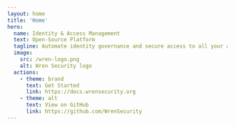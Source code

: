 ```yaml
---
layout: home
title: 'Home'
hero:
  name: Identity & Access Management
  text: Open-Source Platform
  tagline: Automate identity governance and secure access to all your applications in compliance with your company and industry standards, while providing the user experience users deserve.
  image:
    src: /wren-logo.png
    alt: Wren Security logo
  actions:
    - theme: brand
      text: Get Started
      link: https://docs.wrensecurity.org
    - theme: alt
      text: View on GitHub
      link: https://github.com/WrenSecurity
---
```


<Hero />

<Product logo="/wren-lock.svg">
  <template #title>
    Identity Management
  </template>
  <template #description>
    Regain control over people's access. Use Wren:IDM to streamline your identity governance and gain full control over where and why users have access. Increase productivity with efficient access provisioning. Reduce operational labour through automation and user self-service. And ensure that everyone has all the access they need, but no other.
  </template>
  <template #feature-list>
    <Feature>
      <template #name>
        Identity Lifecycle Management
      </template>
      <template #description>
        Automatically retrieve users from the source system and provision accounts to the target systems according to clearly defined rules.
      </template>
    </Feature>
    <Feature>
      <template #name>
        Workflows
      </template>
      <template #description>
        Define your workflow and approval processes, and empower managers to make decisions in access provisioning while leaving the rest to automation.
      </template>
    </Feature>
    <Feature>
      <template #name>
        Extenstions
      </template>
      <template #description>
        Utilize a variety of extension points to customize the logic or the CRESTful interfaces to and make sure that the identity management smoothly integrates into your existing environment.
      </template>
    </Feature>
    <Feature>
      <template #name>
        Auditing
      </template>
      <template #description>
        Dig into the built-in audit tracks or integrate them with log collection and SIEM tools to get complete insight into the identity management activities.
      </template>
    </Feature>
    <Feature>
      <template #name>
        User Self-Service
      </template>
      <template #description>
        Built-in self-service allows users to manage their identities. The changes are immediately reflected where necessary.
      </template>
    </Feature>
    <Feature>
      <template #name>
        Connector Framework
      </template>
      <template #description>
        With connectors provided by Wren:ICF framework you can  manage every piece of software within your organization.
      </template>
    </Feature>
  </template>
</Product>

<Product logo="/wren-mockup-phone.svg">
  <template #title>
    Access Management
  </template>
  <template #description>
    A secure portal for your digital services. Use Wren:AM to establish consistent access policies and advanced observability across all your applications, cloud services and IT infrastructure with minimal effort. Avoid multiple logins with Single Sign-On to deliver a superior login experience for your users.
  </template>
  <template #feature-list>
    <Feature>
      <template #name>
        Single Sign-on
      </template>
      <template #description>
        Centralize authentication and uniformly protect all your applications according to the highest security standards, while also improving the login experience. 
      </template>
    </Feature>
    <Feature>
      <template #name>
        Multi-Factor Authentication
      </template>
      <template #description>
        Add OTP, SMS, Email, or 3rd party MFA tools to your authentication flow for additional protection against compromised passwords.
      </template>
    </Feature>
    <Feature>
      <template #name>
        Adaptive authentication
      </template>
      <template #description>
        Do not compromise between security and login experience. Adjust the authentication requirements based on the evaluated risk.
      </template>
    </Feature>
    <Feature>
      <template #name>
        Identity Provider
      </template>
      <template #description>
        Take control of access to external or cloud services. Leverage an identity provider to supply service providers with authentication that complies with your policy and security rules.
      </template>
    </Feature>
    <Feature>
      <template #name>
        Federations
      </template>
      <template #description>
        Establish an identity federation or connect with an existing one to link the identities across multiple identity management systems.
      </template>
    </Feature>
    <Feature>
      <template #name>
        Standard protocols
      </template>
      <template #description>
        OAuth 2.0, OIDC, SAML,... Choose from a variety of authentication protocols to easily integrate your applications according to industry standards. 
      </template>
    </Feature>
    <Feature>
      <template #name>
        Social Login
      </template>
      <template #description>
        Delegate authentication to 3rd-party services like Google, Facebook, GitHub, or any other compatible identity provider, to make the sign-in and onboarding even more convenient.
      </template>
    </Feature>
    <Feature>
      <template #name>
        User Self-service
      </template>
      <template #description>
        Place the user self-registration, account management, and password reset features where they belong, without the need to re-implement it in your apps.
      </template>
    </Feature>
  </template>
</Product>

<Product logo="/wren-user.svg">
  <template #title>
    Directory Service
  </template>
  <template #description>
    Efficiently store and organize your digital identities, even in the most complex IT environments. Wren:DS provides a secure and scalable directory service that complies with industry standards.
  </template>
  <template #feature-list>
    <Feature>
      <template #name>
        Uniform Access
      </template>
      <template #description>
        Access the data using the established LDAP (Lightweight Directory Access Protocol) or leverage the REST API where necessary.
      </template>
    </Feature>
    <Feature>
      <template #name>
        Efficiency
      </template>
      <template #description>
        It can withstand even the highest loads on its own, but use replicated deployments to make your critical authentication services highly available.
      </template>
    </Feature>
    <Feature>
      <template #name>
        Security
      </template>
      <template #description>
        Fine-grained access control, coupled with a comprehensive audit, ensures that your most valuable data is always secure.
      </template>
    </Feature>
  </template>
</Product>

<Product>
  <template #title>
    Identity Gateway
  </template>
  <template #description>
    Place an identity gateway in front of your applications, microservices, and APIs to ensure consistent security measures, regardless of their technology or authentication capabilities. Including the most problematic legacy systems.
  </template>
  <template #feature-tiles>
    <FeaturesIG />
  </template>
</Product>

<Product>
  <template #title>
    Project Origin
  </template>
  <template #description>
    Though our project originated with code that ForgeRock™ had previously released, we are not affiliated with ForgeRock™ in any way. Our projects are based on the very latest code from what was available under a CDDL license (OpenAM 13.5+, OpenDJ 3.5+, OpenIDM 4.5+, and OpenIG 4.0+). ForgeRock™ no longer releases any of the most recent versions of their software under an open-source license. ForgeRock™’s “Community Edition” are ancient versions of the projects. Join our community for the latest and greatest.
  </template>
</Product>

<Product>
  <template #title>
    Deployment
  </template>
  <template #description>
    Take control of your identities, regardless of your infrastructure. Whether it's your own hardware, various cloud providers, or any kind of hybrid environment. Clustered deployments for availability and scalability is a matter of course. Official Docker images are convenient for container deployments and Kubernetes operations. However, you can build your own when customizations are needed, or when your DevSecOps standards require an additional layer of supply chain security measures.
  </template>
</Product>

<Product>
  <template #title>
    DevOps Ready
  </template>
  <template #description>
    Utilize configuration management tools and adopt a configuration-as-code approach. This is especially useful when an administration interface is impractical, or when you need to align configurations across multiple environments or swiftly create new ones.
  </template>
</Product>